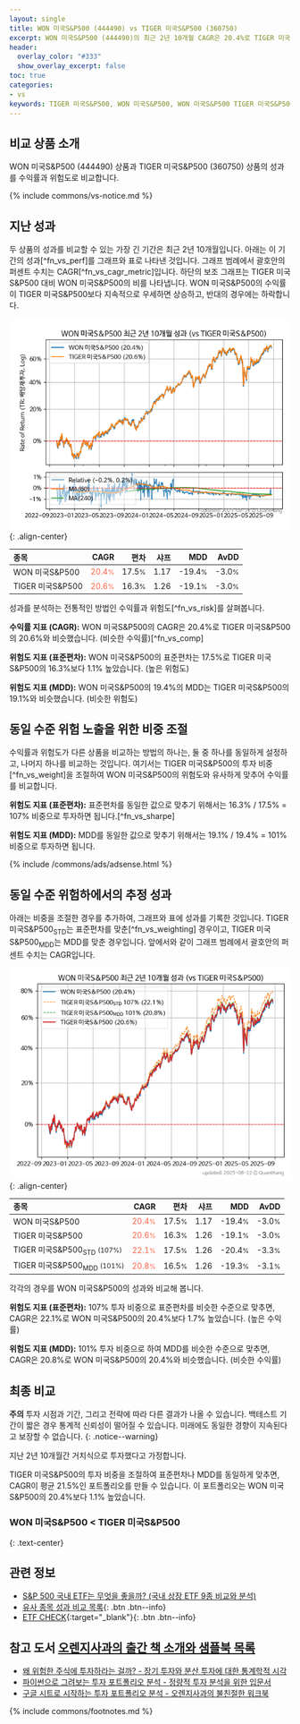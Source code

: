 ```yaml
---
layout: single
title: WON 미국S&P500 (444490) vs TIGER 미국S&P500 (360750)
excerpt: WON 미국S&P500 (444490)의 최근 2년 10개월 CAGR은 20.4%로 TIGER 미국S&P500 (360750)의 20.6%와 비슷했습니다.
header:
  overlay_color: "#333"
  show_overlay_excerpt: false
toc: true
categories:
- vs
keywords: TIGER 미국S&P500, WON 미국S&P500, WON 미국S&P500 TIGER 미국S&P500 비교, 444490, 360750, 444490 444490 비교
---
```


## 비교 상품 소개


WON 미국S&P500 (444490) 상품과 TIGER 미국S&P500 (360750) 상품의 성과를 수익률과 위험도로 비교합니다.





{% include commons/vs-notice.md %}

## 지난 성과

두 상품의 성과를 비교할 수 있는 가장 긴 기간은 최근 2년 10개월입니다. 아래는 이 기간의 성과[^fn_vs_perf]를 그래프와 표로 나타낸 것입니다.
그래프 범례에서 괄호안의 퍼센트 수치는 CAGR[^fn_vs_cagr_metric]입니다.
하단의 보조 그래프는 TIGER 미국S&P500 대비 WON 미국S&P500의 비를 나타냅니다.
WON 미국S&P500의 수익률이 TIGER 미국S&P500보다 지속적으로 우세하면 상승하고, 반대의 경우에는 하락합니다.

![WON 미국S&P500](/vs/images/444490-vs-360750_dual.png){: .align-center}

| **종목** | **CAGR** | **편차** | **샤프** | **MDD** | **AvDD** |
| :------------ | ------: | -----------: | -------: | ------: | -------: |
| WON 미국S&P500 | <span style="color: tomato">20.4<small>%</small></span> | 17.5<small>%</small> | 1.17 | -19.4<small>%</small> | -3.0<small>%</small> |
| TIGER 미국S&P500 | <span style="color: tomato">20.6<small>%</small></span> | 16.3<small>%</small> | 1.26 | -19.1<small>%</small> | -3.0<small>%</small> |

<!-- more -->


성과를 분석하는 전통적인 방법인 수익률과 위험도[^fn_vs_risk]를 살펴봅니다.

**수익률 지표 (CAGR):** WON 미국S&P500의 CAGR은 20.4%로 TIGER 미국S&P500의 20.6%와 비슷했습니다. (비슷한 수익률)[^fn_vs_comp]

**위험도 지표 (표준편차):** WON 미국S&P500의 표준편차는 17.5%로 TIGER 미국S&P500의 16.3%보다 1.1% 높았습니다. (높은 위험도)

**위험도 지표 (MDD):** WON 미국S&P500의 19.4%의 MDD는 TIGER 미국S&P500의 19.1%와 비슷했습니다. (비슷한 위험도)



## 동일 수준 위험 노출을 위한 비중 조절

수익률과 위험도가 다른 상품을 비교하는 방법의 하나는, 둘 중 하나를 동일하게 설정하고, 나머지 하나를 비교하는 것입니다.
여기서는 TIGER 미국S&P500의 투자 비중[^fn_vs_weight]을 조절하여 WON 미국S&P500의 위험도와 유사하게 맞추어 수익률를 비교합니다.

**위험도 지표 (표준편차):** 표준편차를 동일한 값으로 맞추기 위해서는 16.3% / 17.5% = 107% 비중으로 투자하면 됩니다.[^fn_vs_sharpe]

**위험도 지표 (MDD):** MDD를 동일한 값으로 맞추기 위해서는 19.1% / 19.4% = 101% 비중으로 투자하면 됩니다.


{% include /commons/ads/adsense.html %}



## 동일 수준 위험하에서의 추정 성과

아래는 비중을 조절한 경우를 추가하여, 그래프와 표에 성과를 기록한 것입니다.
TIGER 미국S&P500<sub>STD</sub>는 표준편차를 맞춘[^fn_vs_weighting] 경우이고, TIGER 미국S&P500<sub>MDD</sub>는 MDD를 맞춘 경우입니다.
앞에서와 같이 그래프 범례에서 괄호안의 퍼센트 수치는 CAGR입니다.


![WON 미국S&P500](/vs/images/444490-vs-360750.png){: .align-center}



| **종목** | **CAGR** | **편차** | **샤프** | **MDD** | **AvDD** |
| :------------ | ------: | -----------: | -------: | ------: | -------: |
| WON 미국S&P500 | <span style="color: tomato">20.4<small>%</small></span> | 17.5<small>%</small> | 1.17 | -19.4<small>%</small> | -3.0<small>%</small> |
| TIGER 미국S&P500 | <span style="color: tomato">20.6<small>%</small></span> | 16.3<small>%</small> | 1.26 | -19.1<small>%</small> | -3.0<small>%</small> |
| TIGER 미국S&P500<sub>STD</sub> <small>(107%)</small> | <span style="color: tomato">22.1<small>%</small></span> | 17.5<small>%</small> | 1.26 | -20.4<small>%</small> | -3.3<small>%</small> |
| TIGER 미국S&P500<sub>MDD</sub> <small>(101%)</small> | <span style="color: tomato">20.8<small>%</small></span> | 16.5<small>%</small> | 1.26 | -19.3<small>%</small> | -3.1<small>%</small> |



각각의 경우를 WON 미국S&P500의 성과와 비교해 봅니다.

**위험도 지표 (표준편차):** 107% 투자 비중으로 표준편차를 비슷한 수준으로 맞추면, CAGR은 22.1%로 WON 미국S&P500의 20.4%보다 1.7% 높았습니다. (높은 수익률)

**위험도 지표 (MDD):** 101% 투자 비중으로 하여 MDD를 비슷한 수준으로 맞추면, CAGR은 20.8%로 WON 미국S&P500의 20.4%와 비슷했습니다. (비슷한 수익률)




## 최종 비교

**주의** 투자 시점과 기간, 그리고 전략에 따라 다른 결과가 나올 수 있습니다. 백테스트 기간이 짧은 경우 통계적 신뢰성이 떨어질 수 있습니다. 미래에도 동일한 경향이 지속된다고 보장할 수 없습니다.
{: .notice--warning}

지난 2년 10개월간 거치식으로 투자했다고 가정합니다.

TIGER 미국S&P500의 투자 비중을 조절하여 표준편차나 MDD를 동일하게 맞추면, CAGR이 평균 21.5%인 포트폴리오를 만들 수 있습니다.
이 포트폴리오는 WON 미국S&P500의 20.4%보다 1.1% 높았습니다.

### WON 미국S&P500 &lt; TIGER 미국S&P500
{: .text-center}


## 관련 정보

- [S&P 500 국내 ETF는 무엇을 좋을까? (국내 상장 ETF 9종 비교와 분석)](https://kongdori.tistory.com/309)
- [유사 종목 성과 비교 목록](/vs/){: .btn .btn--info}
- [ETF CHECK](https://www.etfcheck.co.kr/mobile/etpitem/360750/compare?compCode%5B%5D=444490){:target="_blank"}{: .btn .btn--info}


## 참고 도서 [오렌지사과의 출간 책 소개와 샘플북 목록](https://kongdori.tistory.com/691)

- [왜 위험한 주식에 투자하라는 걸까? - 장기 투자와 분산 투자에 대한 통계학적 시각](https://kongdori.tistory.com/421)
- [파이썬으로 그려보는 투자 포트폴리오 분석  - 정량적 투자 분석을 위한 입문서](https://kongdori.tistory.com/643)
- [구글 시트로 시작하는 투자 포트폴리오 분석 - 오렌지사과의 불친절한 워크북](https://kongdori.tistory.com/449)

{% include commons/footnotes.md %}